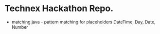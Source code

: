 # Technex Hackathon Repo.

* matching.java - pattern matching for placeholders DateTime, Day, Date, Number
